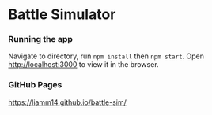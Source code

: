 # Battle Simulator

### Running the app
Navigate to directory, run `npm install` then `npm start`.
Open [http://localhost:3000](http://localhost:3000) to view it in the browser.

### GitHub Pages
https://liamm14.github.io/battle-sim/